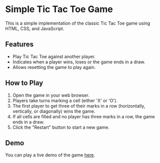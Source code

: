 # Simple Tic Tac Toe Game

This is a simple implementation of the classic Tic Tac Toe game using HTML, CSS, and JavaScript.

## Features

- Play Tic Tac Toe against another player.
- Indicates when a player wins, loses or the game ends in a draw.
- Allows resetting the game to play again.

## How to Play

1. Open the game in your web browser.
2. Players take turns marking a cell (either 'X' or 'O').
3. The first player to get three of their marks in a row (horizontally, vertically, or diagonally) wins the game.
4. If all cells are filled and no player has three marks in a row, the game ends in a draw.
5. Click the "Restart" button to start a new game.

## Demo

You can play a live demo of the game [here](https://mady-tic-tac-toe.netlify.app/).

